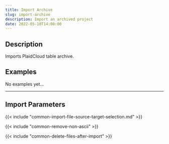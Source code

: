 ```yaml
---
title: Import Archive
slug: import-archive
description: Import an archived project
date: 2022-05-10T14:00:00
---
```


## Description

Imports PlaidCloud table archive.


## Examples

No examples yet...

---

## Import Parameters

{{< include "common-import-file-source-target-selection.md" >}}

{{< include "common-remove-non-ascii" >}}

{{< include "common-delete-files-after-import" >}}
